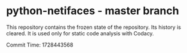# python-netifaces - master branch

This repository contains the frozen state of the repository.
Its history is cleared. It is used only for static code
analysis with Codacy.

Commit Time: 1728443568